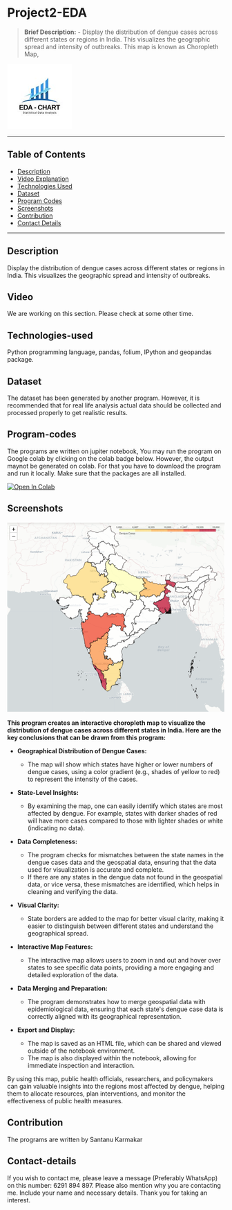 # Project2-EDA
> **Brief Description:** - Display the distribution of dengue cases across different states or regions in India. This visualizes the geographic spread and intensity of outbreaks. This map is known as Choropleth Map,

![Project Logo](EDACharts.jpg)

---

## Table of Contents

- [Description](#description)
- [Video Explanation](#video)
- [Technologies Used](#technologies-used)
- [Dataset](#dataset)
- [Program Codes ](#program-codes)
- [Screenshots](#screenshots)
- [Contribution](#contributipn)
- [Contact Details](#contact-details)

---

## Description

Display the distribution of dengue cases across different states or regions in India. This visualizes the geographic spread and intensity of outbreaks.

## Video
<!--
[![Watch the video](https://img.youtube.com/vi/tbd/hqdefault.jpg)](https://www.youtube.com/watch?v=tbd) 
-->

We are working on this section. Please check at some other time.

## Technologies-used

Python programming language, pandas, folium, IPython and geopandas package.

## Dataset

The dataset has been generated by another program. However, it is recommended that for real life analysis actual data should be collected and processed properly to get realistic results.

## Program-codes

The programs are written on jupiter notebook, You may run the program on Google colab by clicking on the colab badge below. However, the output maynot be generated on colab. For that you have to download the program and run it locally. Make sure that the packages are all installed.

[![Open In Colab](https://colab.research.google.com/assets/colab-badge.svg)](https://colab.research.google.com/github/fromsantanu/Project2-EDA-Dengue-Outbreak-ChoroplethMap/blob/main/Project2-EDA-Dengue-Outbreak-ChoroplethMap.ipynb)

## Screenshots

![Program Output](output.png)

**This program creates an interactive choropleth map to visualize the distribution of dengue cases across different states in India. Here are the key conclusions that can be drawn from this program:**

- **Geographical Distribution of Dengue Cases:**

  - The map will show which states have higher or lower numbers of dengue cases, using a color gradient (e.g., shades of yellow to red) to represent the intensity of the cases.
  
- **State-Level Insights:**

  - By examining the map, one can easily identify which states are most affected by dengue. For example, states with darker shades of red will have more cases compared to those with lighter shades or white (indicating no data).
  
- **Data Completeness:**

  - The program checks for mismatches between the state names in the dengue cases data and the geospatial data, ensuring that the data used for visualization is accurate and complete.
  - If there are any states in the dengue data not found in the geospatial data, or vice versa, these mismatches are identified, which helps in cleaning and verifying the data.
  
- **Visual Clarity:**

  - State borders are added to the map for better visual clarity, making it easier to distinguish between different states and understand the geographical spread.
  
- **Interactive Map Features:**

  - The interactive map allows users to zoom in and out and hover over states to see specific data points, providing a more engaging and detailed exploration of the data.
  
- **Data Merging and Preparation:**

  - The program demonstrates how to merge geospatial data with epidemiological data, ensuring that each state's dengue case data is correctly aligned with its geographical representation.

- **Export and Display:**

  - The map is saved as an HTML file, which can be shared and viewed outside of the notebook environment.
  - The map is also displayed within the notebook, allowing for immediate inspection and interaction.

By using this map, public health officials, researchers, and policymakers can gain valuable insights into the regions most affected by dengue, helping them to allocate resources, plan interventions, and monitor the effectiveness of public health measures.


## Contribution

The programs are written by Santanu Karmakar

## Contact-details

If you wish to contact me, please leave a message (Preferably WhatsApp) on this number: 6291 894 897.
Please also mention why you are contacting me. Include your name and necessary details.
Thank you for taking an interest.

